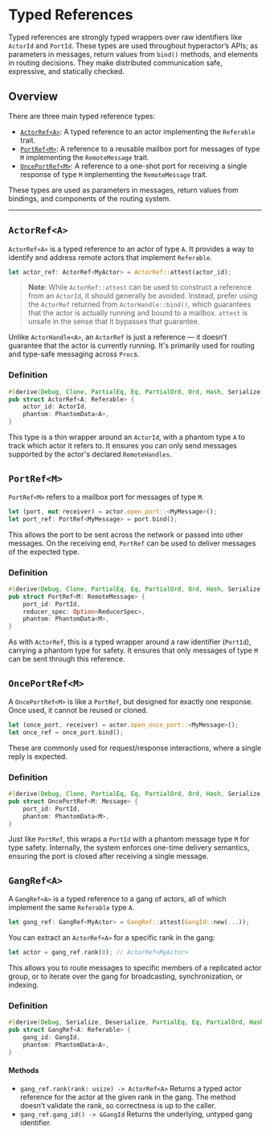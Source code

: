 # Typed References

Typed references are strongly typed wrappers over raw identifiers like `ActorId` and `PortId`. These types are used throughout hyperactor’s APIs; as parameters in messages, return values from `bind()` methods, and elements in routing decisions. They make distributed communication safe, expressive, and statically checked.

## Overview

There are three main typed reference types:

- [`ActorRef<A>`](#actorrefa): A typed reference to an actor implementing the `Referable` trait.
- [`PortRef<M>`](#portrefm): A reference to a reusable mailbox port for messages of type `M` implementing the `RemoteMessage` trait.
- [`OncePortRef<M>`](#onceportrefm): A reference to a one-shot port for receiving a single response of type `M` implementing the `RemoteMessage` trait.

These types are used as parameters in messages, return values from bindings, and components of the routing system.

---

## `ActorRef<A>`

`ActorRef<A>` is a typed reference to an actor of type `A`. It provides a way to identify and address remote actors that implement `Referable`.

```rust
let actor_ref: ActorRef<MyActor> = ActorRef::attest(actor_id);
```

> **Note**: While `ActorRef::attest` can be used to construct a reference from an `ActorId`, it should generally be avoided. Instead, prefer using the `ActorRef` returned from `ActorHandle::bind()`, which guarantees that the actor is actually running and bound to a mailbox. `attest` is unsafe in the sense that it bypasses that guarantee.

Unlike `ActorHandle<A>`, an `ActorRef` is just a reference — it doesn’t guarantee that the actor is currently running. It's primarily used for routing and type-safe messaging across `Proc`s.

### Definition
```rust
#[derive(Debug, Clone, PartialEq, Eq, PartialOrd, Ord, Hash, Serialize, Deserialize)]
pub struct ActorRef<A: Referable> {
    actor_id: ActorId,
    phantom: PhantomData<A>,
}
```
This type is a thin wrapper around an `ActorId`, with a phantom type `A` to track which actor it refers to. It ensures you can only send messages supported by the actor's declared `RemoteHandles`.

## `PortRef<M>`

`PortRef<M>` refers to a mailbox port for messages of type `M`.
```rust
let (port, mut receiver) = actor.open_port::<MyMessage>();
let port_ref: PortRef<MyMessage> = port.bind();
```

This allows the port to be sent across the network or passed into other messages. On the receiving end, `PortRef` can be used to deliver messages of the expected type.

### Definition

```rust
#[derive(Debug, Clone, PartialEq, Eq, PartialOrd, Ord, Hash, Serialize, Deserialize)]
pub struct PortRef<M: RemoteMessage> {
    port_id: PortId,
    reducer_spec: Option<ReducerSpec>,
    phantom: PhantomData<M>,
}
```
As with `ActorRef`, this is a typed wrapper around a raw identifier (`PortId`), carrying a phantom type for safety. It ensures that only messages of type `M` can be sent through this reference.

## `OncePortRef<M>`

A `OncePortRef<M>` is like a `PortRef`, but designed for exactly one response. Once used, it cannot be reused or cloned.
```rust
let (once_port, receiver) = actor.open_once_port::<MyMessage>();
let once_ref = once_port.bind();
```
These are commonly used for request/response interactions, where a single reply is expected.

### Definition

```rust
#[derive(Debug, Clone, PartialEq, Eq, PartialOrd, Ord, Hash, Serialize, Deserialize)]
pub struct OncePortRef<M: Message> {
    port_id: PortId,
    phantom: PhantomData<M>,
}
```
Just like `PortRef`, this wraps a `PortId` with a phantom message type `M` for type safety. Internally, the system enforces one-time delivery semantics, ensuring the port is closed after receiving a single message.

## `GangRef<A>`

A `GangRef<A>` is a typed reference to a gang of actors, all of which implement the same `Referable` type `A`.
```rust
let gang_ref: GangRef<MyActor> = GangRef::attest(GangId::new(...));
```
You can extract an `ActorRef<A>` for a specific rank in the gang:
```rust
let actor = gang_ref.rank(0); // ActorRef<MyActor>
```
This allows you to route messages to specific members of a replicated actor group, or to iterate over the gang for broadcasting, synchronization, or indexing.

### Definition
```rust
#[derive(Debug, Serialize, Deserialize, PartialEq, Eq, PartialOrd, Hash, Ord)]
pub struct GangRef<A: Referable> {
    gang_id: GangId,
    phantom: PhantomData<A>,
}
```

#### Methods
- `gang_ref.rank(rank: usize) -> ActorRef<A>`
Returns a typed actor reference for the actor at the given rank in the gang. The method doesn’t validate the rank, so correctness is up to the caller.
- `gang_ref.gang_id() -> &GangId`
Returns the underlying, untyped gang identifier.

